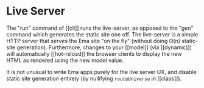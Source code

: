 # Live Server

The "run" command of [[cli]] runs the live-server, as opposed to the "gen" command which generates the static site one off. The live-server is a simple HTTP server that serves the Ema site "on the fly" (without doing O(n) static-site generation). Furthermore, changes to your [[model]] (via [[dynamic]]) will automatically [[hot-reload]] the browser clients to display the new HTML as rendered using the new model value. 

It is not unusual to write Ema apps purely for the live server UX, and disable static site generation entirely (by nullifying `routeUniverse` in [[class]]).